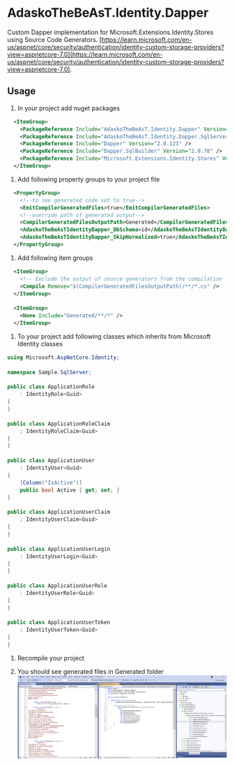 # AdaskoTheBeAsT.Identity.Dapper

Custom Dapper implementation for Microsoft.Extensions.Identity.Stores using Source Code Generators.
[https://learn.microsoft.com/en-us/aspnet/core/security/authentication/identity-custom-storage-providers?view=aspnetcore-7.0](https://learn.microsoft.com/en-us/aspnet/core/security/authentication/identity-custom-storage-providers?view=aspnetcore-7.0).

## Usage

1. In your project add nuget packages

```xml
  <ItemGroup>
    <PackageReference Include="AdaskoTheBeAsT.Identity.Dapper" Version="1.0.0" />
    <PackageReference Include="AdaskoTheBeAsT.Identity.Dapper.SqlServer" Version="1.0.0" />
    <PackageReference Include="Dapper" Version="2.0.123" />
    <PackageReference Include="Dapper.SqlBuilder" Version="2.0.78" />
    <PackageReference Include="Microsoft.Extensions.Identity.Stores" Version="7.0.5" />
  </ItemGroup>
```

1. Add following property groups to your project file

```xml
  <PropertyGroup>
    <!--to see generated code set to true-->
    <EmitCompilerGeneratedFiles>true</EmitCompilerGeneratedFiles>
    <!--override path of generated output-->
    <CompilerGeneratedFilesOutputPath>Generated</CompilerGeneratedFilesOutputPath>
    <AdaskoTheBeAsTIdentityDapper_DbSchema>id</AdaskoTheBeAsTIdentityDapper_DbSchema>
    <AdaskoTheBeAsTIdentityDapper_SkipNormalized>true</AdaskoTheBeAsTIdentityDapper_SkipNormalized>
  </PropertyGroup>
```

1. Add following item groups

```xml
  <ItemGroup>
    <!-- Exclude the output of source generators from the compilation -->
    <Compile Remove="$(CompilerGeneratedFilesOutputPath)/**/*.cs" />
  </ItemGroup>

  <ItemGroup>
    <None Include="Generated/**/*" />
  </ItemGroup>
```

1. To your project add following classes which inherits from Microsoft Identity classes

```csharp
using Microsoft.AspNetCore.Identity;

namespace Sample.SqlServer;

public class ApplicationRole
    : IdentityRole<Guid>
{
}

public class ApplicationRoleClaim
    : IdentityRoleClaim<Guid>
{
}

public class ApplicationUser
    : IdentityUser<Guid>
{
    [Column("IsActive")]
    public bool Active { get; set; }
}

public class ApplicationUserClaim
    : IdentityUserClaim<Guid>
{
}

public class ApplicationUserLogin
    : IdentityUserLogin<Guid>
{
}

public class ApplicationUserRole
    : IdentityUserRole<Guid>
{
}

public class ApplicationUserToken
    : IdentityUserToken<Guid>
{
}
```

1. Recompile your project

1. You should see generated files in Generated folder
![Sample output](./doc/output.png)